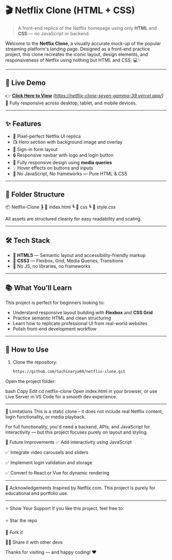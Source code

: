 # 🎬 Netflix Clone (HTML + CSS)

> A front-end replica of the Netflix homepage using only **HTML** and **CSS** — no JavaScript or backend.

Welcome to the **Netflix Clone**, a visually accurate mock-up of the popular streaming platform's landing page. Designed as a front-end practice project, this clone recreates the iconic layout, design elements, and responsiveness of Netflix using nothing but HTML and CSS. 💻✨

---

## 🚀 Live Demo

👉 [**Click Here to View**](#) *(https://netflix-clone-seven-gamma-39.vercel.app/)*  
📱 Fully responsive across desktop, tablet, and mobile devices.

---

## ✨ Features

- 🎨 Pixel-perfect Netflix UI replica
- 📺 Hero section with background image and overlay
- 📝 Sign-in form layout
- 🔒 Responsive navbar with logo and login button
- 📱 Fully responsive design using **media queries**
- 💡 Hover effects on buttons and inputs
- 🚫 No JavaScript, No frameworks — Pure HTML & CSS

---

## 📁 Folder Structure

📦 Netflix-Clone
┣ 📄 index.html
┗ 📁 css
┗ 📄 style.css

All assets are structured cleanly for easy readability and scaling.

---

## 🛠️ Tech Stack

- 🧱 **HTML5** — Semantic layout and accessibility-friendly markup
- 🎨 **CSS3** — Flexbox, Grid, Media Queries, Transitions
- 💅 No JS, no libraries, no frameworks

---

## 📚 What You’ll Learn

This project is perfect for beginners looking to:

- Understand responsive layout building with **Flexbox** and **CSS Grid**
- Practice semantic HTML and clean structuring
- Learn how to replicate professional UI from real-world websites
- Polish front-end development workflow

---

## 🧪 How to Use

1. Clone the repository:
   ```bash
   https://github.com/Sachinarya68/netflix-clone.git
Open the project folder:

bash
Copy
Edit
cd netflix-clone
Open index.html in your browser, or use Live Server in VS Code for a smooth dev experience.

---

🚧 Limitations
This is a static clone – it does not include real Netflix content, login functionality, or media playback.

For full functionality, you'd need a backend, APIs, and JavaScript for interactivity — but this project focuses purely on layout and styling.

🧠 Future Improvements
✅ Add interactivity using JavaScript

✅ Integrate video carousels and sliders

✅ Implement login validation and storage

✅ Convert to React or Vue for dynamic rendering

---

🙌 Acknowledgements
Inspired by Netflix.com.
This project is purely for educational and portfolio use.

---

⭐️ Show Your Support
If you like this project, feel free to:

⭐ Star the repo

🍴 Fork it

🧙‍♂️ Share it with other devs

Thanks for visiting — and happy coding! ❤️
